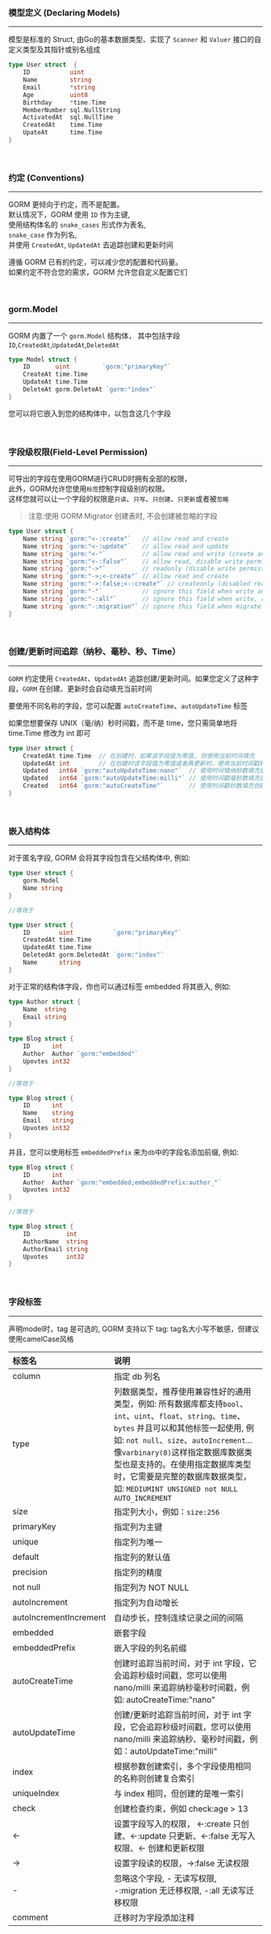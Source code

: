 ### 模型定义 (Declaring Models)
---
模型是标准的 Struct, 由Go的基本数据类型、实现了 `Scanner` 和 `Valuer` 接口的自定义类型及其指针或别名组成

```go
type User struct  {
    ID           uint
    Name         string
    Email        *string
    Age          uint8
    Birthday     *time.Time
    MemberNumber sql.NullString
    ActivatedAt  sql.NullTime
    CreatedAt    time.Time
    UpateAt      time.Time
}
```

<br>

### 约定 (Conventions)
---
GORM 更倾向于约定，而不是配置。  
默认情况下，GORM 使用 `ID` 作为主键,  
使用结构体名的 `snake_cases` 形式作为表名,  
`snake_case` 作为列名,  
并使用 `CreatedAt`, `UpdatedAt` 去追踪创建和更新时间

遵循 GORM 已有的约定，可以减少您的配置和代码量。  
如果约定不符合您的需求，GORM 允许您自定义配置它们  

<br>

### gorm.Model
---
GORM 内置了一个 `gorm.Model` 结构体， 其中包括字段`ID`,`CreatedAt`,`UpdatedAt`,`DeletedAt`
```go
type Model struct {
    ID       uint         `gorm:"primaryKey"`
    CreateAt time.Time
    UpdateAt time.Time
    DeleteAt gorm.DeleteAt `gorm:"index"`
}
```
您可以将它嵌入到您的结构体中，以包含这几个字段

<br>

### 字段级权限(Field-Level Permission)
---
可导出的字段在使用GORM进行CRUD时拥有全部的权限，  
此外，GORM允许您使用`标签`控制字段级别的权限。  
这样您就可以让一个字段的权限是`只读`、`只写`、`只创建`、`只更新`或者被`忽略`  

> 注意:使用 GORM Migrator 创建表时, 不会创建被忽略的字段

```go
type User struct {
    Name string `gorm:"<-:create"`   // allow read and create
    Name string `gorm:"<-:update"`   // allow read and update
    Name string `gorm:"<-"`          // allow read and write (create and upate)
    Name string `gorm:"<-:false"`    // allow read, disable write permission
    Name string `gorm:"->"`          // readonly (disable write permission)
    Name string `gorm:"->;<-create"` // allow read and create
    Name string `gorm:"->:false;<-:create"` // createonly (disabled read from db)
    Name string `gorm:"-"`           // ignore this field when write and read with struct
    Name string `gorm:"-:all"`       // ignore this field when write, read and migrate with struct
    Name string `gorm:"-:migration"` // ignore this field when migrate with struct
}
```

<br>

### 创建/更新时间追踪（纳秒、毫秒、秒、Time）
----
`GORM` 约定使用 `CreatedAt`、`UpdatedAt` 追踪创建/更新时间。如果您定义了这种字段，`GORM` 在创建、更新时会自动填充当前时间

要使用不同名称的字段，您可以配置 `autoCreateTime`、`autoUpdateTime` 标签  

如果您想要保存 UNIX（毫/纳）秒时间戳，而不是 time，您只需简单地将 time.Time 修改为 int 即可
```go
type User struct {
    CreatedAt time.Time  // 在创建时，如果该字段值为零值, 则使用当前时间填充
    UpdatedAt int        // 在创建时该字段值为零值或者再更新时，使用当前时间戳秒数填充
    Updated   int64 `gorm:"autoUpdateTime:nano"`  // 使用时间错纳秒数填充更新时间
    Updated   int64 `gorm:"autoUpdateTime:milli"` // 使用时间戳毫秒数填充更新时间
    Created   int64 `gorm:"autoCreateTime"`       // 使用时间戳秒数填充创建时间
}
```

<br>

### 嵌入结构体
---
对于匿名字段, GORM 会将其字段包含在父结构体中, 例如:
```go
type User struct {
    gorm.Model
    Name string
}

//等效于

type User struct {
    ID        uint           `gorm:"primaryKey"` 
    CreatedAt time.Time
    UpdatedAt time.Time
    DeletedAt gorm.DeletedAt `gorm:"index"`
    Name      string
}
```
对于正常的结构体字段，你也可以通过标签 embedded 将其嵌入, 例如:
```go
type Author struct {
    Name  string
    Email string
}

type Blog struct {
    ID      int
    Author  Author `gorm:"embedded"`
    Upovtes int32
}

//等效于

type Blog struct {
    ID      int
    Name    string
    Email   string
    Upvotes int32
}
```
并且，您可以使用标签 `embeddedPrefix` 来为`db`中的字段名添加前缀, 例如:
```go
type Blog struct {
    ID      int
    Author  Author `gorm:"embedded;embeddedPrefix:author_"`
    Upvotes int32
}

//等效于

type Blog struct {
    ID          int
    AuthorName  string
    AuthorEmail string
    Upvotes     int32
}
```

<br>

### 字段标签
---
声明model时，tag 是可选的, GORM 支持以下 tag: tag名大小写不敏感，但建议使用camelCase风格

| 标签名 | 说明 |
| :-----| :---- |
| column | 指定 db 列名 |
| type | 列数据类型，推荐使用兼容性好的通用类型，例如: 所有数据库都支持`bool`、`int`、`uint`、`float`、`string`、`time`、`bytes` 并且可以和其他标签一起使用, 例如: `not null`、`size`、`autoIncrement`... 像`varbinary(8)`这样指定数据库数据类型也是支持的。在使用指定数据库类型时，它需要是完整的数据库数据类型，如: `MEDIUMINT UNSIGNED not NULL AUTO_INCREMENT` |
| size | 指定列大小，例如：`size:256` |
| primaryKey | 指定列为主键 |
| unique | 指定列为唯一 |
| default | 指定列的默认值 |
| precision | 指定列的精度 |
| not null | 指定列为 NOT NULL |
| autoIncrement | 指定列为自动增长 |
| autoIncrementIncrement | 自动步长，控制连续记录之间的间隔 |
| embedded | 嵌套字段 |
| embeddedPrefix | 嵌入字段的列名前缀 |
| autoCreateTime | 创建时追踪当前时间，对于 int 字段，它会追踪秒级时间戳，您可以使用nano/milli 来追踪纳秒毫秒时间戳，例如: autoCreateTime:"nano" |
| autoUpdateTime | 创建/更新时追踪当前时间，对于 int 字段，它会追踪秒级时间戳，您可以使用 nano/milli 来追踪纳秒、毫秒时间戳，例如：autoUpdateTime:"milli" |
| index | 根据参数创建索引，多个字段使用相同的名称则创建复合索引 |
| uniqueIndex | 与 index 相同，但创建的是唯一索引 |
| check | 创建检查约束，例如 check:age > 13 |
| <- | 设置字段写入的权限， <-:create 只创建、<-:update 只更新、<-:false 无写入权限、<- 创建和更新权限 |
| -> | 设置字段读的权限，->:false 无读权限 |
| - | 忽略这个字段, - 无读写权限, -:migration 无迁移权限, -:all 无读写迁移权限 |
| comment | 迁移时为字段添加注释 |